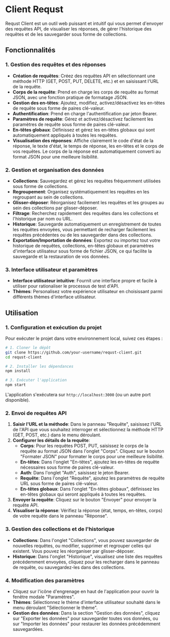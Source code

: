 # Client Requst

Requst Client est un outil web puissant et intuitif qui vous permet d'envoyer des requêtes API, de visualiser les réponses, de gérer l'historique des requêtes et de les sauvegarder sous forme de collections.

## Fonctionnalités

### 1. Gestion des requêtes et des réponses

- **Création de requêtes**: Créez des requêtes API en sélectionnant une méthode HTTP (GET, POST, PUT, DELETE, etc.) et en saisissant l'URL de la requête.
- **Corps de la requête**: Prend en charge les corps de requête au format JSON, avec une fonction pratique de formatage JSON.
- **Gestion des en-têtes**: Ajoutez, modifiez, activez/désactivez les en-têtes de requête sous forme de paires clé-valeur.
- **Authentification**: Prend en charge l'authentification par jeton Bearer.
- **Paramètres de requête**: Gérez et activez/désactivez facilement les paramètres de requête sous forme de paires clé-valeur.
- **En-têtes globaux**: Définissez et gérez les en-têtes globaux qui sont automatiquement appliqués à toutes les requêtes.
- **Visualisation des réponses**: Affiche clairement le code d'état de la réponse, le texte d'état, le temps de réponse, les en-têtes et le corps de vos requêtes. Le corps de la réponse est automatiquement converti au format JSON pour une meilleure lisibilité.

### 2. Gestion et organisation des données

- **Collections**: Sauvegardez et gérez les requêtes fréquemment utilisées sous forme de collections.
- **Regroupement**: Organisez systématiquement les requêtes en les regroupant au sein de collections.
- **Glisser-déposer**: Réorganisez facilement les requêtes et les groupes au sein des collections par glisser-déposer.
- **Filtrage**: Recherchez rapidement des requêtes dans les collections et l'historique par nom ou URL.
- **Historique**: Sauvegarde automatiquement un enregistrement de toutes les requêtes envoyées, vous permettant de recharger facilement les requêtes précédentes ou de les sauvegarder dans des collections.
- **Exportation/Importation de données**: Exportez ou importez tout votre historique de requêtes, collections, en-têtes globaux et paramètres d'interface utilisateur sous forme de fichier JSON, ce qui facilite la sauvegarde et la restauration de vos données.

### 3. Interface utilisateur et paramètres

- **Interface utilisateur intuitive**: Fournit une interface propre et facile à utiliser pour rationaliser le processus de test d'API.
- **Thèmes**: Personalisez votre expérience utilisateur en choisissant parmi différents thèmes d'interface utilisateur.

## Utilisation

### 1. Configuration et exécution du projet

Pour exécuter le projet dans votre environnement local, suivez ces étapes :

```bash
# 1. Cloner le dépôt
git clone https://github.com/your-username/requst-client.git
cd requst-client

# 2. Installer les dépendances
npm install

# 3. Exécuter l'application
npm start
```

L'application s'exécutera sur `http://localhost:3000` (ou un autre port disponible).

### 2. Envoi de requêtes API

1.  **Saisir l'URL et la méthode**: Dans le panneau "Requête", saisissez l'URL de l'API que vous souhaitez interroger et sélectionnez la méthode HTTP (GET, POST, etc.) dans le menu déroulant.
2.  **Configurer les détails de la requête**:
    - **Corps**: Pour les requêtes POST, PUT, saisissez le corps de la requête au format JSON dans l'onglet "Corps". Cliquez sur le bouton "Formater JSON" pour formater le corps pour une meilleure lisibilité.
    - **En-têtes**: Dans l'onglet "En-têtes", ajoutez les en-têtes de requête nécessaires sous forme de paires clé-valeur.
    - **Auth**: Dans l'onglet "Auth", saisissez le jeton Bearer.
    - **Requête**: Dans l'onglet "Requête", ajoutez les paramètres de requête URL sous forme de paires clé-valeur.
    - **En-têtes globaux**: Dans l'onglet "En-têtes globaux", définissez les en-têtes globaux qui seront appliqués à toutes les requêtes.
3.  **Envoyer la requête**: Cliquez sur le bouton "Envoyer" pour envoyer la requête API.
4.  **Visualiser la réponse**: Vérifiez la réponse (état, temps, en-têtes, corps) de votre requête dans le panneau "Réponse".

### 3. Gestion des collections et de l'historique

- **Collections**: Dans l'onglet "Collections", vous pouvez sauvegarder de nouvelles requêtes, ou modifier, supprimer et regrouper celles qui existent. Vous pouvez les réorganiser par glisser-déposer.
- **Historique**: Dans l'onglet "Historique", visualisez une liste des requêtes précédemment envoyées, cliquez pour les recharger dans le panneau de requête, ou sauvegardez-les dans des collections.

### 4. Modification des paramètres

- Cliquez sur l'icône d'engrenage en haut de l'application pour ouvrir la fenêtre modale "Paramètres".
- **Thèmes**: Sélectionnez le thème d'interface utilisateur souhaité dans le menu déroulant "Sélectionner le thème".
- **Gestion des données**: Dans la section "Gestion des données", cliquez sur "Exporter les données" pour sauvegarder toutes vos données, ou sur "Importer les données" pour restaurer les données précédemment sauvegardées.
